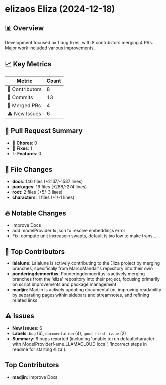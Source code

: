 # elizaos Eliza (2024-12-18)
    
## 📊 Overview
Development focused on 1 bug fixes. with 8 contributors merging 4 PRs. Major work included various improvements.

## 📈 Key Metrics
| Metric | Count |
|---------|--------|
| 👥 Contributors | 8 |
| 📝 Commits | 13 |
| 🔄 Merged PRs | 4 |
| ⚠️ New Issues | 6 |

## 🔄 Pull Request Summary
- 🧹 **Chores**: 0
- 🐛 **Fixes**: 1
- ✨ **Features**: 0

## 📁 File Changes
- **docs**: 146 files (+2137/-1537 lines)
- **packages**: 16 files (+288/-274 lines)
- **root**: 2 files (+5/-3 lines)
- **characters**: 1 files (+1/-1 lines)

## 🔥 Notable Changes
- Improve Docs
- add modelProvider to json to resolve embeddings error
- Fix: compute unit increasein swapts, default is too low to make trans…

## 👥 Top Contributors
- **lalalune**: Lalalune is actively contributing to the Eliza project by merging branches, specifically from MarcoMandar's repository into their own
- **ponderingdemocritus**: Ponderingdemocritus is actively merging branches from the 'eliza' repository into their project, focusing primarily on script improvements and package management
- **madjin**: Madjin is actively updating documentation, improving readability by separating pages within sidebars and streamnotes, and refining related links

## ⚠️ Issues
- **New Issues**: 6
- **Labels**: `bug` (6), `documentation` (4), `good first issue` (2)
- **Summary**: 6 bugs reported (including 'unable to run defaultcharacter with ModelProviderName.LLAMACLOUD local', 'Incorrect steps in readme for starting eliza').

## Top Contributors
- **madjin**: Improve Docs